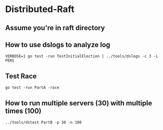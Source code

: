 # Distributed-Raft

## Assume you're in raft directory

## How to use dslogs to analyze log 
```
VERBOSE=1 go test -run TestInitialElection | ../tools/dslogs -c 3 -i PERS
```

## Test Race
```
go test -run PartA -race
```

## How to run multiple servers (30) with multiple times (100)
```
../tools/dstest PartB -p 30 -n 100  
```

